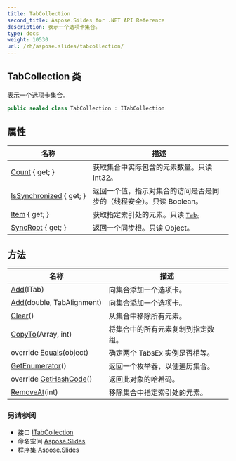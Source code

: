 ```yaml
---
title: TabCollection
second_title: Aspose.Sildes for .NET API Reference
description: 表示一个选项卡集合。
type: docs
weight: 10530
url: /zh/aspose.slides/tabcollection/
---
```


## TabCollection 类

表示一个选项卡集合。

```csharp
public sealed class TabCollection : ITabCollection
```

## 属性

| 名称 | 描述 |
| --- | --- |
| [Count](../../aspose.slides/tabcollection/count) { get; } | 获取集合中实际包含的元素数量。只读 Int32。 |
| [IsSynchronized](../../aspose.slides/tabcollection/issynchronized) { get; } | 返回一个值，指示对集合的访问是否是同步的（线程安全）。只读 Boolean。 |
| [Item](../../aspose.slides/tabcollection/item) { get; } | 获取指定索引处的元素。只读 [`Tab`](../tab)。 |
| [SyncRoot](../../aspose.slides/tabcollection/syncroot) { get; } | 返回一个同步根。只读 Object。 |

## 方法

| 名称 | 描述 |
| --- | --- |
| [Add](../../aspose.slides/tabcollection/add#add_1)(ITab) | 向集合添加一个选项卡。 |
| [Add](../../aspose.slides/tabcollection/add#add)(double, TabAlignment) | 向集合添加一个选项卡。 |
| [Clear](../../aspose.slides/tabcollection/clear)() | 从集合中移除所有元素。 |
| [CopyTo](../../aspose.slides/tabcollection/copyto)(Array, int) | 将集合中的所有元素复制到指定数组。 |
| override [Equals](../../aspose.slides/tabcollection/equals)(object) | 确定两个 TabsEx 实例是否相等。 |
| [GetEnumerator](../../aspose.slides/tabcollection/getenumerator)() | 返回一个枚举器，以便遍历集合。 |
| override [GetHashCode](../../aspose.slides/tabcollection/gethashcode)() | 返回此对象的哈希码。 |
| [RemoveAt](../../aspose.slides/tabcollection/removeat)(int) | 移除集合中指定索引处的元素。 |

### 另请参阅

* 接口 [ITabCollection](../itabcollection)
* 命名空间 [Aspose.Slides](../../aspose.slides)
* 程序集 [Aspose.Slides](../../)